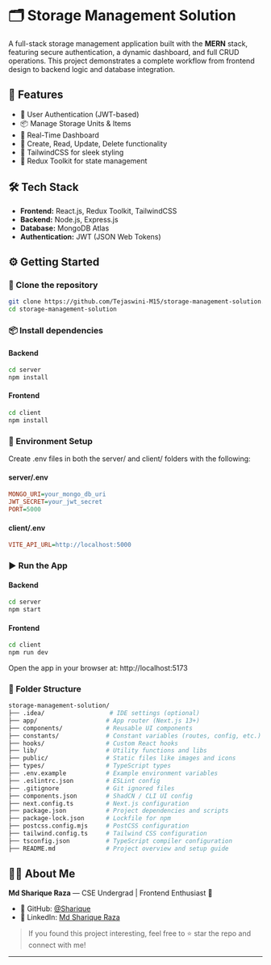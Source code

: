 # 🗂️ Storage Management Solution

A full-stack storage management application built with the **MERN** stack, featuring secure authentication, a dynamic dashboard, and full CRUD operations. This project demonstrates a complete workflow from frontend design to backend logic and database integration.


## 🚀 Features

- 🔐 User Authentication (JWT-based)
- 📦 Manage Storage Units & Items
- 🧾 Real-Time Dashboard
- 📝 Create, Read, Update, Delete functionality
- 🎨 TailwindCSS for sleek styling
- 🔄 Redux Toolkit for state management


## 🛠️ Tech Stack

- **Frontend:** React.js, Redux Toolkit, TailwindCSS
- **Backend:** Node.js, Express.js
- **Database:** MongoDB Atlas
- **Authentication:** JWT (JSON Web Tokens)


## ⚙️ Getting Started

### 📁 Clone the repository

```bash
git clone https://github.com/Tejaswini-M15/storage-management-solution.git
cd storage-management-solution
```

### 📦 Install dependencies

#### Backend
```bash
cd server
npm install
```

#### Frontend
```bash
cd client
npm install
```

### 🔑 Environment Setup
Create .env files in both the server/ and client/ folders with the following:

#### server/.env
```ini
MONGO_URI=your_mongo_db_uri
JWT_SECRET=your_jwt_secret
PORT=5000
```

#### client/.env
```ini
VITE_API_URL=http://localhost:5000
```

### ▶️ Run the App

#### Backend
```bash
cd server
npm start
```

#### Frontend
```bash
cd client
npm run dev
```

Open the app in your browser at: http://localhost:5173

### 📂 Folder Structure

```bash
storage-management-solution/
├── .idea/                  # IDE settings (optional)
├── app/                   # App router (Next.js 13+)
├── components/            # Reusable UI components
├── constants/             # Constant variables (routes, config, etc.)
├── hooks/                 # Custom React hooks
├── lib/                   # Utility functions and libs
├── public/                # Static files like images and icons
├── types/                 # TypeScript types
├── .env.example           # Example environment variables
├── .eslintrc.json         # ESLint config
├── .gitignore             # Git ignored files
├── components.json        # ShadCN / CLI UI config
├── next.config.ts         # Next.js configuration
├── package.json           # Project dependencies and scripts
├── package-lock.json      # Lockfile for npm
├── postcss.config.mjs     # PostCSS configuration
├── tailwind.config.ts     # Tailwind CSS configuration
├── tsconfig.json          # TypeScript compiler configuration
├── README.md              # Project overview and setup guide

```
## 👩‍💻 About Me

**Md Sharique Raza** — CSE Undergrad | Frontend Enthusiast 💙

- 🐙 GitHub: [@Sharique](https://github.com/Shhharique)
- 💼 LinkedIn: [Md Sharique Raza](www.linkedin.com/in/shhharique)

> If you found this project interesting, feel free to ⭐ star the repo and connect with me!
---




